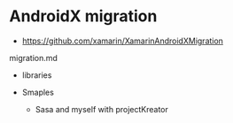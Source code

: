 # AndroidX migration

*   https://github.com/xamarin/XamarinAndroidXMigration


migration.md

*   libraries

*   Smaples

    * Sasa and myself with projectKreator


